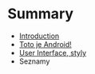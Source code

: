 # Summary

* [Introduction](README.md)
* [Toto je Android!](1-toto-je-android.md)
* [User Interface, styly](2-user_interface,_styly.md)
* Seznamy

